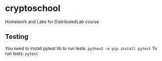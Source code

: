 # cryptoschool
Homework and Labs for DistributedLab course


## Testing
You need to install pytest lib to run tests. `python3 -m pip install pytest`
To run tests: `pytest`
